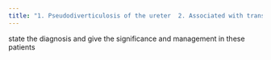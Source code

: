 ```yaml
---
title: "1. Pseudodiverticulosis of the ureter  2. Associated with transitional cell cancer  3. The cancer may not be seen until years later so these patients must be monitored"
---
```

state the diagnosis and give the significance and management in these patients

